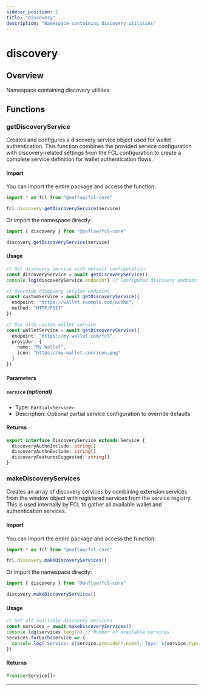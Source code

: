 ```yaml
---
sidebar_position: 1
title: "discovery"
description: "Namespace containing discovery utilities"
---
```


<!-- THIS DOCUMENT IS AUTO-GENERATED FROM [onflow/fcl-core](https://github.com/onflow/fcl-js/tree/master/packages/fcl-core). DO NOT EDIT MANUALLY -->

# discovery

## Overview

Namespace containing discovery utilities

## Functions

### getDiscoveryService

Creates and configures a discovery service object used for wallet authentication.
This function combines the provided service configuration with discovery-related settings from
the FCL configuration to create a complete service definition for wallet authentication flows.

#### Import

You can import the entire package and access the function:

```typescript
import * as fcl from "@onflow/fcl-core"

fcl.discovery.getDiscoveryService(service)
```

Or import the namespace directly:

```typescript
import { discovery } from "@onflow/fcl-core"

discovery.getDiscoveryService(service)
```

#### Usage

```typescript
// Get discovery service with default configuration
const discoveryService = await getDiscoveryService()
console.log(discoveryService.endpoint) // Configured discovery endpoint

// Override discovery service endpoint
const customService = await getDiscoveryService({
  endpoint: "https://wallet.example.com/authn",
  method: "HTTP/POST"
})

// Use with custom wallet service
const walletService = await getDiscoveryService({
  endpoint: "https://my-wallet.com/fcl",
  provider: {
    name: "My Wallet",
    icon: "https://my-wallet.com/icon.png"
  }
})
```

#### Parameters

##### `service` (optional)


- Type: `Partial<Service>`
- Description: Optional partial service configuration to override defaults

#### Returns

```typescript
export interface DiscoveryService extends Service {
  discoveryAuthnInclude: string[]
  discoveryAuthnExclude: string[]
  discoveryFeaturesSuggested: string[]
}
```

### makeDiscoveryServices

Creates an array of discovery services by combining extension services from the
window object with registered services from the service registry. This is used internally
by FCL to gather all available wallet and authentication services.

#### Import

You can import the entire package and access the function:

```typescript
import * as fcl from "@onflow/fcl-core"

fcl.discovery.makeDiscoveryServices()
```

Or import the namespace directly:

```typescript
import { discovery } from "@onflow/fcl-core"

discovery.makeDiscoveryServices()
```

#### Usage

```typescript
// Get all available discovery services
const services = await makeDiscoveryServices()
console.log(services.length) // Number of available services
services.forEach(service => {
  console.log(`Service: ${service.provider?.name}, Type: ${service.type}`)
})
```

#### Returns

```typescript
Promise<Service[]>
```


---